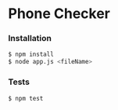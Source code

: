 # Phone Checker

### Installation

```sh
$ npm install
$ node app.js <fileName>
```

### Tests

```sh
$ npm test
```
